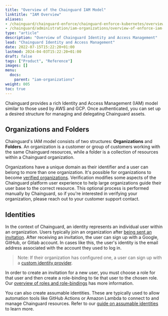 ```yaml
---
title: "Overview of the Chainguard IAM Model"
linktitle: "IAM Overview"
aliases:
- /chainguard/chainguard-enforce/chainguard-enforce-kubernetes/overview-of-enforce-iam-model/
- /chainguard/administration/iam-organizations/overview-of-enforce-iam-model/
type: "article"
description: "Overview of Chainguard Identity and Access Management"
lead: "Chainguard Identity and Access Management"
date: 2022-07-15T15:22:20+01:00
lastmod: 2024-04-03T15:22:20+01:00
draft: false
tags: ["Product", "Reference"]
images: []
menu:
  docs:
    parent: "iam-organizations"
weight: 005
toc: true
---
```


Chainguard provides a rich Identity and Access Management (IAM) model similar to those used by AWS and GCP. Once authenticated, you can set up a desired structure for managing and delegating Chainguard assets.

## Organizations and Folders

Chainguard's IAM model consists of two structures: **Organizations** and **Folders**. An organization is a customer or group of customers working with the same Chainguard resources, while a folder is a collection of resources within a Chainguard organization.

Organizations have a unique domain as their identifier and a user can belong to more than one organization. It's possible for organizations to become [verified organizations](/chainguard/administration/iam-groups/verified-orgs/). Verification modifies some aspects of the Chainguard platform user experience to help large organizations guide their user base to the correct resource. This optional process is performed manually by Chainguard, so if you're interested in verifying your organization, please reach out to your customer support contact. 

## Identities

In the context of Chainguard, an identity represents an individual user within an organization. Users typically join an organization after [being sent an invitation](https://edu.chainguard.dev/chainguard/administration/iam-organizations/how-to-manage-iam-organizations-in-chainguard/#inviting-others-to-an-organization). After receiving an invitation, the user can sign up with a Google, GitHub, or Gitlab account. In cases like this, the user's identity is the email address associated with the account they used to log in. 

> Note: If their organization has configured one, a user can sign up with a [custom identity provider](/chainguard/administration/custom-idps/custom-idps/).

In order to create an invitation for a new user, you must choose a role for that user and then create a role-binding to tie that user to the chosen role. Our [overview of roles and role-bindings](/chainguard/administration/iam-organizations/roles-role-bindings/) has more information.

You can also create assumable identities. These are typically used to allow automation tools like GitHub Actions or Amazon Lambda to connect to and manage Chainguard resources. Refer to our [guide on assumable identities](/chainguard/administration/iam-organizations/assumable-ids/) to learn more.

